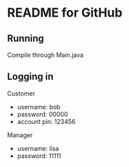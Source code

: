 # README for GitHub

## Running
Compile through Main.java

## Logging in
Customer
* username: bob
* password: 00000
* account pin: 123456

Manager
* username: lisa
* password: 11111
